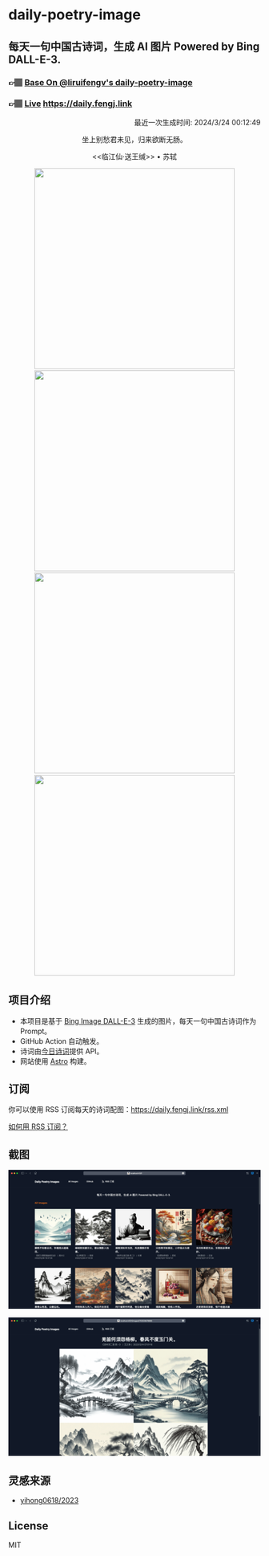 
# daily-poetry-image

## 每天一句中国古诗词，生成 AI 图片 Powered by Bing DALL-E-3.

### 👉🏽 [Base On @liruifengv's daily-poetry-image](https://github.com/liruifengv/daily-poetry-image)

### 👉🏽 [Live](https://daily.fengj.link) https://daily.fengj.link

<p align="right">
  最近一次生成时间: 2024/3/24 00:12:49
</p>
<p align="center">
坐上别愁君未见，归来欲断无肠。
</p>
<p align="center">
<<临江仙·送王缄>> • 苏轼
</p>
<p align="center">
<img src="https://tse3.mm.bing.net/th/id/OIG3.l5kVbcI8laOPBHob4f4S" height="400" width="400" />
<img src="https://tse3.mm.bing.net/th/id/OIG3.XTRokK0yZsCmdTGs2E2h" height="400" width="400" />
<img src="https://tse2.mm.bing.net/th/id/OIG3.eF34NdtImtxjDVkjpFxN" height="400" width="400" />
<img src="https://tse4.mm.bing.net/th/id/OIG3.kpWwDrwGLniUlyvTQRM3" height="400" width="400" />
</p>

## 项目介绍

-   本项目是基于 [Bing Image DALL-E-3](https://www.bing.com/images/create) 生成的图片，每天一句中国古诗词作为 Prompt。
-   GitHub Action 自动触发。
-   诗词由[今日诗词](https://www.jinrishici.com/)提供 API。
-   网站使用 [Astro](https://astro.build) 构建。

## 订阅

你可以使用 RSS 订阅每天的诗词配图：https://daily.fengj.link/rss.xml

[如何用 RSS 订阅？](https://zhuanlan.zhihu.com/p/55026716)

## 截图

![图片列表](./screenshots/Snipaste_2023-12-28_21-00-26.png)

![图片详情](./screenshots/Snipaste_2023-12-28_21-00-53.png)

## 灵感来源

-   [yihong0618/2023](https://github.com/yihong0618/2023)

## License

MIT
